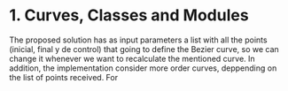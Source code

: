 # 1. Curves, Classes and Modules

The proposed solution has as input parameters a list with all the points (inicial, final y de control) that going to define the Bezier curve, so we can change it whenever we want to recalculate the mentioned curve. In addition, the implementation consider more order curves, deppending on the list of points received. For

